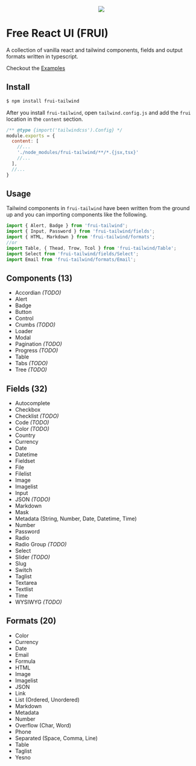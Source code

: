 <p align="center">
  <img src="https://github.com/cblanquera/frui/assets/120378/cef637e2-ef31-429d-b8a5-35c32ce00752" />
</p>

# Free React UI (FRUI)

A collection of vanilla react and tailwind components, fields and 
output formats written in typescript.

Checkout the [Examples](https://ossphilippines.github.io/frui)

## Install

```bash
$ npm install frui-tailwind
```

After you install `frui-tailwind`, open `tailwind.config.js` and add the `frui` 
location in the `content` section.

```js
/** @type {import('tailwindcss').Config} */
module.exports = {
  content: [
    //...
    './node_modules/frui-tailwind/**/*.{jsx,tsx}'
    //...
  ],
  //...
}
```

## Usage

Tailwind components in `frui-tailwind` have been written from the 
ground up and you can importing components like the following.

```js
import { Alert, Badge } from 'frui-tailwind';
import { Input, Password } from 'frui-tailwind/fields';
import { HTML, Markdown } from 'frui-tailwind/formats';
//or
import Table, { Thead, Trow, Tcol } from 'frui-tailwind/Table';
import Select from 'frui-tailwind/fields/Select';
import Email from 'frui-tailwind/formats/Email';
```

## Components (13)

 - Accordian *(TODO)*
 - Alert
 - Badge
 - Button
 - Control
 - Crumbs *(TODO)*
 - Loader
 - Modal
 - Pagination *(TODO)*
 - Progress *(TODO)*
 - Table
 - Tabs *(TODO)*
 - Tree *(TODO)*

## Fields (32)

 - Autocomplete
 - Checkbox
 - Checklist *(TODO)*
 - Code *(TODO)*
 - Color *(TODO)*
 - Country
 - Currency
 - Date
 - Datetime
 - Fieldset
 - File
 - Filelist
 - Image
 - Imagelist
 - Input
 - JSON *(TODO)*
 - Markdown
 - Mask
 - Metadata (String, Number, Date, Datetime, Time)
 - Number
 - Password
 - Radio
 - Radio Group *(TODO)*
 - Select
 - Slider *(TODO)*
 - Slug
 - Switch
 - Taglist
 - Textarea
 - Textlist
 - Time
 - WYSIWYG *(TODO)*

## Formats (20)

 - Color
 - Currency
 - Date
 - Email
 - Formula
 - HTML
 - Image
 - Imagelist
 - JSON
 - Link
 - List (Ordered, Unordered)
 - Markdown
 - Metadata
 - Number
 - Overflow (Char, Word)
 - Phone
 - Separated (Space, Comma, Line)
 - Table
 - Taglist
 - Yesno
